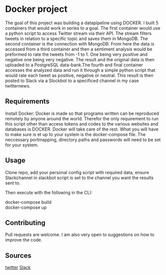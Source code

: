 # Docker project

The goal of this project was building a datapipeline using DOCKER. I built 5 containers that would work in series to a goal. The first container would use a python script to access Twitter stream via their API. The stream filters tweets in relation to a specific topic and saves them in MongoDB. The second container is the connection with MongoDB. From here the data is accessed from a third container and then a sentiment analysis would be preformed to rate the tweets from -1 to 1. One being very positive and negative one being very negative. The result and the original data is then uploaded to a PostgreSQL data-bank.The fourth and final container accesses the analyzed data and run it through a simple python script that would rate each tweet as positive, negative or neutral. This result is then posted to Slack via a Slockbot to a specificed channel in my case twitternews.     

## Requirements

Install Docker:
Docker is made so that programs written can be reproduced remotely by anyone around the world. Therefor the only requirement to run this script other than access tokens and codes to the various websites and databases is DOCKER. Docker will take care of the rest. What you will have to make sure is et up to your system is the docker-compose file. The neccessary portmapping, directory paths and passwords will need to be set for your system.

## Usage

Clone repo, add your personal config script with required data, ensure Slackchannel in slackbot script is set to the channel you want the results sent to. 

Then execute with the following in the CLI: 

docker-compose build <br>
docker-compose up

## Contributing
Pull requests are welcome. I am also very open to suggestions on how to improve the code.

## Sources
[twitter](https://developer.twitter.com/en/apps)
[Slack](www.slack.com)
